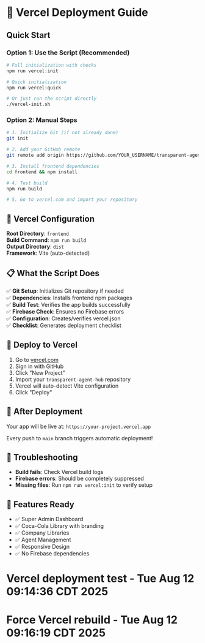 # 🚀 Vercel Deployment Guide

## Quick Start

### Option 1: Use the Script (Recommended)
```bash
# Full initialization with checks
npm run vercel:init

# Quick initialization
npm run vercel:quick

# Or just run the script directly
./vercel-init.sh
```

### Option 2: Manual Steps
```bash
# 1. Initialize Git (if not already done)
git init

# 2. Add your GitHub remote
git remote add origin https://github.com/YOUR_USERNAME/transparent-agent-hub.git

# 3. Install frontend dependencies
cd frontend && npm install

# 4. Test build
npm run build

# 5. Go to vercel.com and import your repository
```

## 🎯 Vercel Configuration

**Root Directory**: `frontend`  
**Build Command**: `npm run build`  
**Output Directory**: `dist`  
**Framework**: Vite (auto-detected)

## 📋 What the Script Does

✅ **Git Setup**: Initializes Git repository if needed  
✅ **Dependencies**: Installs frontend npm packages  
✅ **Build Test**: Verifies the app builds successfully  
✅ **Firebase Check**: Ensures no Firebase errors  
✅ **Configuration**: Creates/verifies vercel.json  
✅ **Checklist**: Generates deployment checklist  

## 🔗 Deploy to Vercel

1. Go to [vercel.com](https://vercel.com)
2. Sign in with GitHub
3. Click "New Project"
4. Import your `transparent-agent-hub` repository
5. Vercel will auto-detect Vite configuration
6. Click "Deploy"

## 🎉 After Deployment

Your app will be live at: `https://your-project.vercel.app`

Every push to `main` branch triggers automatic deployment!

## 🐛 Troubleshooting

- **Build fails**: Check Vercel build logs
- **Firebase errors**: Should be completely suppressed
- **Missing files**: Run `npm run vercel:init` to verify setup

## 📱 Features Ready

- ✅ Super Admin Dashboard
- ✅ Coca-Cola Library with branding
- ✅ Company Libraries
- ✅ Agent Management
- ✅ Responsive Design
- ✅ No Firebase dependencies
# Vercel deployment test - Tue Aug 12 09:14:36 CDT 2025
# Force Vercel rebuild - Tue Aug 12 09:16:19 CDT 2025
